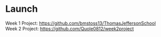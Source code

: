 # Launch

Week 1 Project: https://github.com/bmstoss13/ThomasJeffersonSchool
Week 2 Project: https://github.com/Quole0812/week2project
